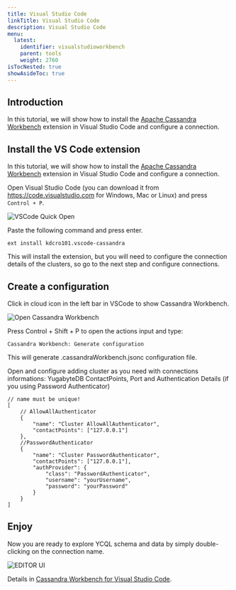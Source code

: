 ```yaml
---
title: Visual Studio Code
linkTitle: Visual Studio Code
description: Visual Studio Code 
menu:
  latest:
    identifier: visualstudioworkbench
    parent: tools
    weight: 2760
isTocNested: true
showAsideToc: true
---
```


## Introduction

In this tutorial, we will show how to install the [Apache Cassandra Workbench](https://marketplace.visualstudio.com/items?itemName=kdcro101.vscode-cassandra#quick-start) extension in Visual Studio Code and configure a connection.

## Install the VS Code extension

In this tutorial, we will show how to install the [Apache Cassandra Workbench](https://marketplace.visualstudio.com/items?itemName=kdcro101.vscode-cassandra#quick-start) extension in Visual Studio Code and configure a connection.

Open Visual Studio Code (you can download it from https://code.visualstudio.com for Windows, Mac or Linux) and press `Control + P`.

![VSCode Quick Open](/images/develop/tools/vscodeworkbench/vscode_control_p.png)

Paste the following command and press enter.

```
ext install kdcro101.vscode-cassandra
```

This will install the extension, but you will need to configure the connection details of the clusters, so go to the next step and configure connections.

## Create a configuration

Click in cloud icon in the left bar in VSCode to show Cassandra Workbench.

![Open Cassandra Workbench](/images/develop/tools/vscodeworkbench/cloudicon.png)

Press Control + Shift + P to open the actions input and type:

```
Cassandra Workbench: Generate configuration
```

This will generate .cassandraWorkbench.jsonc configuration file.

Open and configure adding cluster as you need with connections informations: YugabyteDB ContactPoints, Port and Authentication Details (if you using Password Authenticator)

```
// name must be unique!
[
    // AllowAllAuthenticator
    {
        "name": "Cluster AllowAllAuthenticator",
        "contactPoints": ["127.0.0.1"]
    },
    //PasswordAuthenticator
    {
        "name": "Cluster PasswordAuthenticator",
        "contactPoints": ["127.0.0.1"],
        "authProvider": {
            "class": "PasswordAuthenticator",
            "username": "yourUsername",
            "password": "yourPassword"
        }
    }
]

```

## Enjoy

Now you are ready to explore YCQL schema and data by simply double-clicking on the connection name.

![EDITOR UI](/images/develop/tools/vscodeworkbench/editor-ui.png)

Details in  [Cassandra Workbench for Visual Studio Code](https://marketplace.visualstudio.com/items?itemName=kdcro101.vscode-cassandra).
